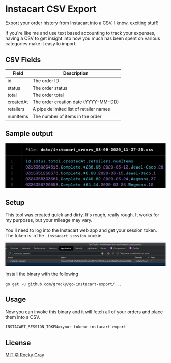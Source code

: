 # Instacart CSV Export

Export your order history from Instacart into a CSV. I know, exciting stuff!

If you're like me and use text based accounting to track your expenses, having a CSV to get insight into how you much
has been spent on various categories make it easy to import.

## CSV Fields

| Field     | Description                             |
| --------- | --------------------------------------- |
| id        | The order ID                            |
| status    | The order status                        |
| total     | The order total                         |
| createdAt | The order creation date (YYYY-MM-DD)    |
| retailers | A pipe delimited list of retailer names |
| numItems  | The number of items in the order        |

## Sample output

![csv header image](./docs/csv-header.png)

## Setup

This tool was created quick and dirty. It's rough, really rough. It works for my purposes, but your mileage may vary.

You'll need to log into the Instacart web app and get your session token. The token is in the `_instacart_session` cookie.

![dev tools screenshot](./docs/devtools-token.png)

Install the binary with the following

```shell
go get -u github.com/grocky/go-instacart-export/...
```

## Usage

Now you can invoke this binary and it will fetch all of your orders and place them into a CSV.

```shell
INSTACART_SESSION_TOKEN=<your token> instacart-export
```

## License

[MIT © Rocky Gray](LICENSE)
